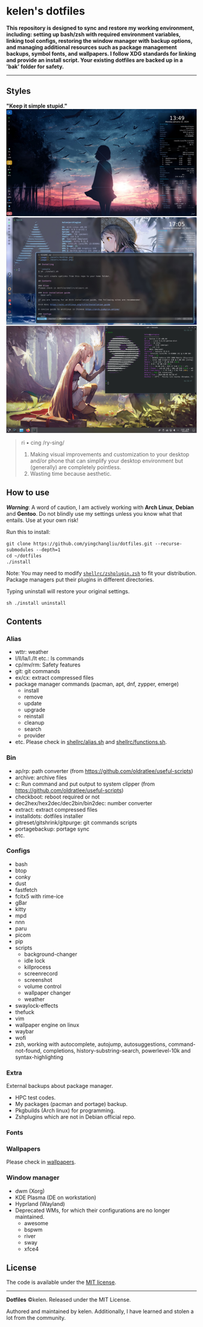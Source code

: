 # kelen's dotfiles

**This repository is designed to sync and restore my working environment, including: setting up bash/zsh with required environment variables, linking tool configs, restoring the window manager with backup options, and managing additional resources such as package management backups, symbol fonts, and wallpapers. I follow XDG standards for linking and provide an install script. Your existing dotfiles are backed up in a 'bak' folder for safety.**

---

## Styles  
**"Keep it simple stupid."**
![image](./assets/desktop.jpg)
![image](./assets/windows.jpg)
![image](./assets/plasma.jpg)

> ri • cing 
> /ry-sing/
>
> 1. Making visual improvements and customization to your desktop and/or phone that can simplify your desktop environment but (generally) are completely pointless.
> 2. Wasting time because aesthetic.




## How to use
***Warning***: A word of caution, I am actively working with **Arch Linux**, **Debian** and **Gentoo**. Do not blindly use my settings unless you know what that entails. Use at your own risk!

Run this to install:
```console
git clone https://github.com/yingchangliu/dotfiles.git --recurse-submodules --depth=1
cd ~/dotfiles
./install
```
Note: You may need to modify  [`shellrc/zshplugin.zsh`](./shellrc/zshplugin.zsh) to fit your distribution. Package managers put their plugins in different directories.

Typing uninstall will restore your original settings.
```
sh ./install uninstall
```
## Contents

### Alias
- wttr: weather
- l/ll/la/l./lt etc.: ls commands
- cp/mv/rm: Safety features
- git: git commands
- ex/cx: extract compressed files
- package manager commands (pacman, apt, dnf, zypper, emerge)
    - install
    - remove
    - update
    - upgrade
    - reinstall
    - cleanup
    - search
    - provider
- etc. 
Please check in [shellrc/alias.sh](./shellrc/alias.sh) and [shellrc/functions.sh](./shellrc/functions.sh).

### Bin
- ap/rp: path converter (from https://github.com/oldratlee/useful-scripts)
- archive: archive files
- c: Run command and put output to system clipper (from https://github.com/oldratlee/useful-scripts)
- checkboot: reboot required or not
- dec2hex/hex2dec/dec2bin/bin2dec: number converter
- extract: extract compressed files
- installdots: dotfiles installer
- gitreset/gitshrink/gitpurge: git commands scripts
- portagebackup: portage sync
- etc.


### Configs
- bash
- btop
- conky
- dust
- fastfetch
- fcitx5 with rime-ice
- gBar
- kitty
- mpd
- nnn
- paru
- picom
- pip
- scripts
    - background-changer
    - idle lock
    - killprocess
    - screenrecord
    - screenshot
    - volume control
    - wallpaper changer
    - weather
- swaylock-effects
- thefuck
- vim
- wallpaper engine on linux
- waybar
- wofi
- zsh, working with autocomplete, autojump, autosuggestions, command-not-found, completions, history-substring-search, powerlevel-10k and syntax-highlighting

### Extra
External backups about package manager.
- HPC test codes.
- My packages (pacman and portage) backup.
- Pkgbuilds (Arch linux) for programming. 
- Zshplugins which are not in Debian official repo.

### Fonts


### Wallpapers
Please check in [wallpapers](./wallpapers/).

### Window manager
- dwm (Xorg)
- KDE Plasma (DE on workstation)
- Hyprland (Wayland)
- Deprecated WMs, for which their configurations are no longer maintained.
    - awesome
    - bspwm
    - river
    - sway
    - xfce4



## License
The code is available under the [MIT license][license].

---
**Dotfiles** ©kelen. Released under the MIT License.

Authored and maintained by kelen. Additionally, I have learned and stolen a lot from the community.

<!-- Link labels: -->
[license]: LICENSE
